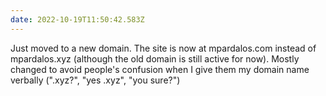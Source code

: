 ```yaml
---
date: 2022-10-19T11:50:42.583Z
---
```


Just moved to a new domain. The site is now at mpardalos.com instead of mpardalos.xyz (although the old domain is still active for now). Mostly changed to avoid people's confusion when I give them my domain name verbally (".xyz?", "yes .xyz", "you sure?")